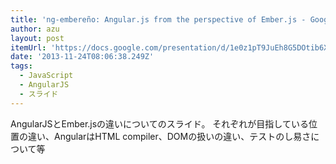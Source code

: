 ```yaml
---
title: 'ng-embereño: Angular.js from the perspective of Ember.js - Google ドライブ'
author: azu
layout: post
itemUrl: 'https://docs.google.com/presentation/d/1e0z1pT9JuEh8G5DOtib6XFDHK0GUFtrZrU3IfxJynaA/preview#slide=id.p'
date: '2013-11-24T08:06:38.249Z'
tags:
  - JavaScript
  - AngularJS
  - スライド
---
```

AngularJSとEmber.jsの違いについてのスライド。
それぞれが目指している位置の違い、AngularはHTML compiler、DOMの扱いの違い、テストのし易さについて等
